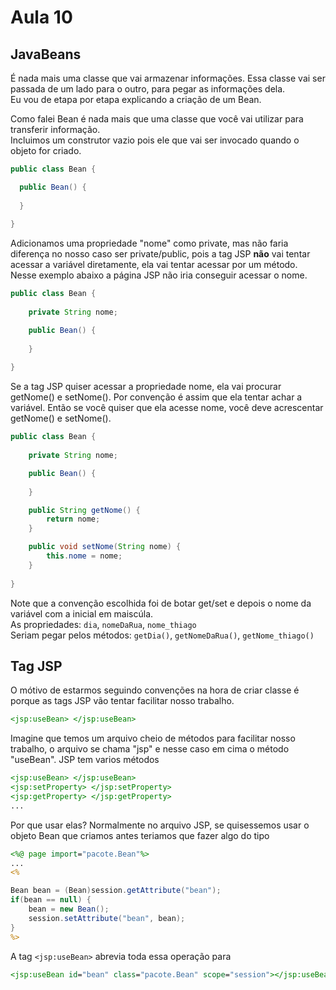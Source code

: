 # Aula 10

## JavaBeans
É nada mais uma classe que vai armazenar informações. Essa classe vai ser passada de um lado para o outro, para pegar as informações dela.  
Eu vou de etapa por etapa explicando a criação de um Bean.

Como falei Bean é nada mais que uma classe que você vai utilizar para transferir informação.  
Incluimos um construtor vazio pois ele que vai ser invocado quando o objeto for criado.  
```Java
public class Bean {

  public Bean() {
  
  }
  
}
```

Adicionamos uma propriedade "nome" como private, mas não faria diferença no nosso caso ser private/public, pois a tag JSP **não** vai tentar acessar a variável diretamente, ela vai tentar acessar por um método.  
Nesse exemplo abaixo a página JSP não iria conseguir acessar o nome.  
```Java
public class Bean {
	
	private String nome;

	public Bean() {
		
	}
	
}
```

Se a tag JSP quiser acessar a propriedade nome, ela vai procurar getNome() e setNome(). Por convenção é assim que ela tentar achar a variável. Então se você quiser que ela acesse nome, você deve acrescentar getNome() e setNome().  
```Java
public class Bean {
	
	private String nome;

	public Bean() {
		
	}

	public String getNome() {
		return nome;
	}

	public void setNome(String nome) {
		this.nome = nome;
	}
	
}
```
Note que a convenção escolhida foi de botar get/set e depois o nome da variável com a inicial em maiscúla.  
As propriedades: `dia`, `nomeDaRua`, `nome_thiago`  
Seriam pegar pelos métodos: `getDia()`, `getNomeDaRua()`, `getNome_thiago()`  

## Tag JSP
O mótivo de estarmos seguindo convenções na hora de criar classe é porque as tags JSP vão tentar facilitar nosso trabalho.  

```JSP
<jsp:useBean> </jsp:useBean>
```

Imagine que temos um arquivo cheio de métodos para facilitar nosso trabalho, o arquivo se chama "jsp" e nesse caso em cima o método "useBean". JSP tem varios métodos  

```JSP
<jsp:useBean> </jsp:useBean>
<jsp:setProperty> </jsp:setProperty>
<jsp:getProperty> </jsp:getProperty>
...
```

Por que usar elas? Normalmente no arquivo JSP, se quisessemos usar o objeto Bean que criamos antes teriamos que fazer algo do tipo  
```JSP
<%@ page import="pacote.Bean"%>
...
<%

Bean bean = (Bean)session.getAttribute("bean");
if(bean == null) {
	bean = new Bean();
	session.setAttribute("bean", bean);
}
%>
```

A tag `<jsp:useBean>` abrevia toda essa operação para  
```JSP
<jsp:useBean id="bean" class="pacote.Bean" scope="session"></jsp:useBean>
```

